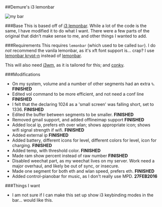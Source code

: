 ##Demure's i3 lemonbar

![my bar][pic0]

###Base
This is based off of [i3 lemonbar].
While a lot of the code is the same, I have modified it to do what I want.
There were a few parts of the original that didn't make sense to me, and other things I wanted to add.

###Requirements
This requires `lemonbar` (which used to be called `bar`).
I do *not* recommend the vanila lemonbar, as it's xft font support is... crap?
I use [lemonbar krypt-n] instead of [lemonbar].

This will also need [i3wm], as it is tailored for this; and [conky].

###Modifications
* On my system, volume and a number of other segments had an extra `%`. **FINISHED**
* Edited vol command to be more efficient, and not need a conf line **FINISHED**
* I felt that the declaring 1024 as a 'small screen' was falling short, set to 1336. **FINISHED**
* Edited the buffer between segments to be smaller. **FINISHED**
* Removed gmail support, and added offlineimap support **FINISHED**
* Added local ip, prefers eth over wlan; shows appropriate icon; shows wifi signal strength if wifi. **FINISHED**
* Added external ip **FINISHED**
* Added battery, different icons for level, different colors for level, icon for charging. **FINISHED**
* Added temp, with threshold color. **FINISHED**
* Made ram show percent instead of raw number **FINISHED**
* Disabled weechat part, as my weechat lives on my server. Work need a major overhaul, and likely be out of sync, or insecure.
* Made one segment for both eth and wlan speed, prefers eth. **FINISHED**
* Added control-pianobar for music, as I don't really use MPD. **27FEB2016**

###Things I want
* I am not sure if I can make this set up show i3 keybinding modes in the bar... would like this.


[i3 lemonbar]: https://github.com/electro7/dotfiles/tree/master/.i3/lemonbar
[lemonbar krypt-n]: https://github.com/krypt-n/bar
[lemonbar]: https://github.com/LemonBoy/bar
[i3wm]: https://i3wm.org
[conky]: https://github.com/brndnmtthws/conky
[pic]: https://notabug.org/demure/dotfiles/src/master/i3/lemonbar/demure_i3_lemonbar_mod.png
[pic0]: https://notabug.org/demure/dotfiles/raw/master/i3/lemonbar/demure_i3_lemonbar_mod.png
